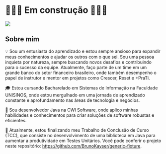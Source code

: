 
# 🚧🚧🚧 Em construção 🚧🚧🚧

![](https://komarev.com/ghpvc/?username=BrunoKayser&color=006bed)

## Sobre mim

💡 Sou um entusiasta do aprendizado e estou sempre ansioso para expandir meus conhecimentos e ajudar os outros com o que sei. Sou uma pessoa inquieta por natureza, sempre buscando novos desafios e contribuindo para o sucesso da equipe. Atualmente, faço parte de um time em um grande banco do setor financeiro brasileiro, onde também desempenho o papel de instrutor e mentor em projetos como Crescer, Reset e +PraTi.

🎓 Estou cursando Bacharelado em Sistemas de Informação na Faculdade UNISINOS, onde estou mergulhado em uma jornada de aprendizado constante e aprofundamento nas áreas de tecnologia e negócios.

💼 Sou desenvolvedor Java na CWI Software, onde aplico minhas habilidades e conhecimentos para criar soluções de software robustas e eficientes.

🌱 Atualmente, estou finalizando meu Trabalho de Conclusão de Curso (TCC), que consiste no desenvolvimento de uma biblioteca em Java para aumentar a produtividade em Testes Unitários. Você pode conferir o projeto neste repositório: https://github.com/BrunoKayser/generic-fixture.
